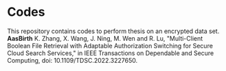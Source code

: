 # Codes
This repository contains codes to perform thesis on an encrypted data set.
**AasBirth**
K. Zhang, X. Wang, J. Ning, M. Wen and R. Lu, "Multi-Client Boolean File Retrieval with Adaptable Authorization Switching for Secure Cloud Search Services," in IEEE Transactions on Dependable and Secure Computing, doi: 10.1109/TDSC.2022.3227650. 
